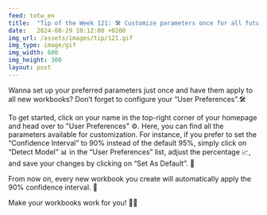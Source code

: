 ```yaml
---
feed: totw_en
title:  "Tip of the Week 121: 🛠️ Customize parameters once for all future workbooks 📊"
date:   2024-08-29 10:12:00 +0200
img_url: /assets/images/tip/121.gif
img_type: image/gif
img_width: 600
img_height: 300
layout: post
---
```


Wanna set up your preferred parameters just once and have them apply to all new workbooks? Don’t forget to configure your “User Preferences”.🛠️  

To get started, click on your name in the top-right corner of your homepage and head over to "User Preferences" ⚙️. Here, you can find all the parameters available for customization. For instance, if you prefer to set the “Confidence Interval” to 90% instead of the default 95%, simply click on “Detect Model” 📊 in the “User Preferences” list, adjust the percentage 📈, and save your changes by clicking on “Set As Default”. 💾  

From now on, every new workbook you create will automatically apply the 90% confidence interval. 🔄  

Make your workbooks work for you! 📝✨  

